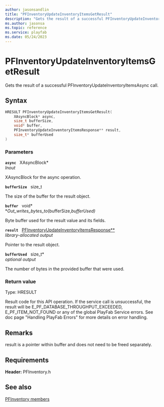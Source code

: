 ```yaml
---
author: jasonsandlin
title: "PFInventoryUpdateInventoryItemsGetResult"
description: "Gets the result of a successful PFInventoryUpdateInventoryItemsAsync call."
ms.author: jasonsa
ms.topic: reference
ms.service: playfab
ms.date: 05/24/2023
---
```


# PFInventoryUpdateInventoryItemsGetResult  

Gets the result of a successful PFInventoryUpdateInventoryItemsAsync call.  

## Syntax  
  
```cpp
HRESULT PFInventoryUpdateInventoryItemsGetResult(  
    XAsyncBlock* async,  
    size_t bufferSize,  
    void* buffer,  
    PFInventoryUpdateInventoryItemsResponse** result,  
    size_t* bufferUsed  
)  
```  
  
### Parameters  
  
**`async`** &nbsp; XAsyncBlock*  
*_Inout_*  
  
XAsyncBlock for the async operation.  
  
**`bufferSize`** &nbsp; size_t  
  
The size of the buffer for the result object.  
  
**`buffer`** &nbsp; void*  
*_Out_writes_bytes_to_(bufferSize,*bufferUsed)*  
  
Byte buffer used for the result value and its fields.  
  
**`result`** &nbsp; [PFInventoryUpdateInventoryItemsResponse**](../../pfinventorytypes/structs/pfinventoryupdateinventoryitemsresponse.md)  
*library-allocated output*  
  
Pointer to the result object.  
  
**`bufferUsed`** &nbsp; size_t*  
*optional output*  
  
The number of bytes in the provided buffer that were used.  
  
  
### Return value
Type: HRESULT
  
Result code for this API operation. If the service call is unsuccessful, the result will be E_PF_DATABASE_THROUGHPUT_EXCEEDED, E_PF_ITEM_NOT_FOUND or any of the global PlayFab Service errors. See doc page "Handling PlayFab Errors" for more details on error handling.
  
## Remarks  
  
result is a pointer within buffer and does not need to be freed separately.
  
## Requirements  
  
**Header:** PFInventory.h
  
## See also  
[PFInventory members](../pfinventory_members.md)  

  
  
